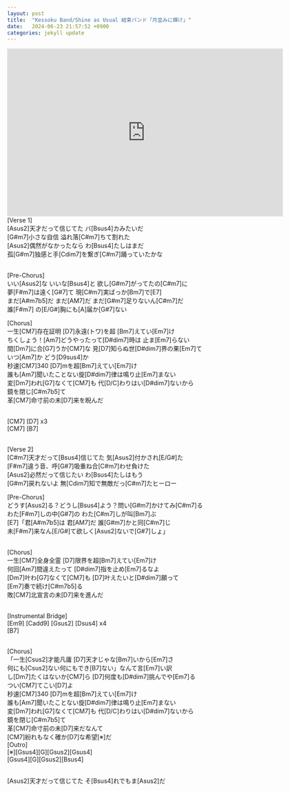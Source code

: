 ```yaml
---
layout: post
title:  "Kessoku Band/Shine as Usual 結束バンド「月並みに輝け」"
date:   2024-06-23 21:57:52 +0900
categories: jekyll update
---
```

<iframe
  width="640"
  height="390"
  src="https://www.youtube.com/watch?v=ipo90Je8Fkg"
  frameborder="0"
  allow="autoplay; encrypted-media"
  allowfullscreen
>
</iframe>
<div class>
[Verse 1] <br>
[Asus2]天才だって信じてた バ[Bsus4]カみたいだ <br>
[G#m7]小さな自信 溢れ落[C#m7]ちて割れた <br>
[Asus2]偶然がなかったなら わ[Bsus4]たしはまだ <br>
孤[G#m7]独感と手[Cdim7]を繋ぎ[C#m7]踊っていたかな <br><br>

[Pre-Chorus] <br>
いい[Asus2]な いいな[Bsus4]と 欲し[G#m7]がってたの[C#m7]に <br>
夢[F#m7]は遠く[G#7]て 現[C#m7]実ばっか[Bm7]で[E7] <br>
まだ[A#m7b5]だ まだ[AM7]だ まだ[G#m7]足りないん[C#m7]だ <br>
誰[F#m7] の[E/G#]胸にも[A]届か[G#7]ない <br>

[Chorus] <br>
一生[CM7]存在証明 [D7]永遠(トワ)を超 [Bm7]えてい[Em7]け <br>
ちくしょう！[Am7]どうやったって[D#dim7]時は 止ま[Em7]らない <br>
間[Dm7]に合[G7]うか[CM7]な 見[D7]知らぬ世[D#dim7]界の果[Em7]て <br>
いつ[Am7]か どう[D9sus4]か <br>
秒速[CM7]340 [D7]mを超[Bm7]えてい[Em7]け <br>
誰も[Am7]聞いたことない旋[D#dim7]律は鳴り止[Em7]まない <br>
変[Dm7]われ[G7]なくて[CM7]も 代[D/C]わりはい[D#dim7]ないから <br>
鏡を閉じ[C#m7b5]て <br>
革[CM7]命寸前の未[D7]来を睨んだ <br><br>

[CM7] [D7] x3 <br>
[CM7] [B7]<br><br>

[Verse 2]<br>
[C#m7]天才だって[Bsus4]信じてた 気[Asus2]付かされ[E/G#]た<br>
[F#m7]違う音、呼[G#7]吸重ね合[C#m7]わせ負けた<br>
[Asus2]必然だって信じたい わ[Bsus4]たしはもう<br>
[G#m7]戻れないよ 無[Cdim7]知で無敵だっ[C#m7]たヒーロー<br>

[Pre-Chorus]<br>
どうす[Asus2]る？どうし[Bsus4]よう？問い[G#m7]かけてみ[C#m7]る<br>
わた[F#m7]しの中[G#7]の わた[C#m7]しが叫[Bm7]ぶ<br>
[E7]「君[A#m7b5]は 君[AM7]だ 誰[G#m7]かと同[C#m7]じ<br>
未[F#m7]来なん[E/G#]て欲しく[Asus2]ないで[G#7]しょ」<br><br>

[Chorus]<br>
一生[CM7]全身全霊 [D7]限界を超[Bm7]えてい[Em7]け<br>
何回[Am7]間違えたって [D#dim7]指を止め[Em7]るなよ<br>
[Dm7]叶わ[G7]なくて[CM7]も [D7]叶えたいと[D#dim7]願って<br>
[Em7]奏で続け[C#m7b5]る<br>
敗[CM7]北宣言の未[D7]来を進んだ<br><br>

[Instrumental Bridge]<br>
[Em9] [Cadd9] [Gsus2] [Dsus4] x4<br>
[B7]<br><br>

[Chorus]<br> 
「一生[Csus2]才能凡庸 [D7]天才じゃな[Bm7]いから[Em7]さ<br>
何にも[Csus2]ない何にもでき[B7]ない」なんて言[Em7]い訳<br>
し[Dm7]たくはないか[CM7]ら [D7]何度も[D#dim7]挑んでや[Em7]る<br>
つい[CM7]てこい[D7]よ<br>
秒速[CM7]340 [D7]mを超[Bm7]えてい[Em7]け <br>
誰も[Am7]聞いたことない旋[D#dim7]律は鳴り止[Em7]まない <br>
変[Dm7]われ[G7]なくて[CM7]も 代[D/C]わりはい[D#dim7]ないから <br>
鏡を閉じ[C#m7b5]て <br>
革[CM7]命寸前の未[D7]来だなんて<br>
[CM7]紛れもなく確か[D7]な希望[※]だ<br>
[Outro]<br>
[※][Gsus4][G][Gsus2][Gsus4]<br>
[Gsus4][G][Gsus2][Bsus4]<br><br>

[Asus2]天才だって信じてた そ[Bsus4]れでもま[Asus2]だ<br>
</div>
